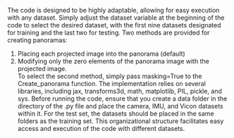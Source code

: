 The code is designed to be highly adaptable, allowing for easy execution with any dataset. Simply adjust the dataset variable at the beginning of the code to select the desired dataset, with the first nine datasets designated for training and the last two for testing.
Two methods are provided for creating panoramas:
1) Placing each projected image into the panorama (default)
2) Modifying only the zero elements of the panorama image with the projected image.\
To select the second method, simply pass masking=True to the Create_panorama function.
The implementation relies on several libraries, including jax, transforms3d, math, matplotlib, PIL, pickle, and sys.
Before running the code, ensure that you create a data folder in the directory of the .py file and place the camera, IMU, and Vicon datasets within it. For the test set, the datasets should be placed in the same folders as the training set. This organizational structure facilitates easy access and execution of the code with different datasets.